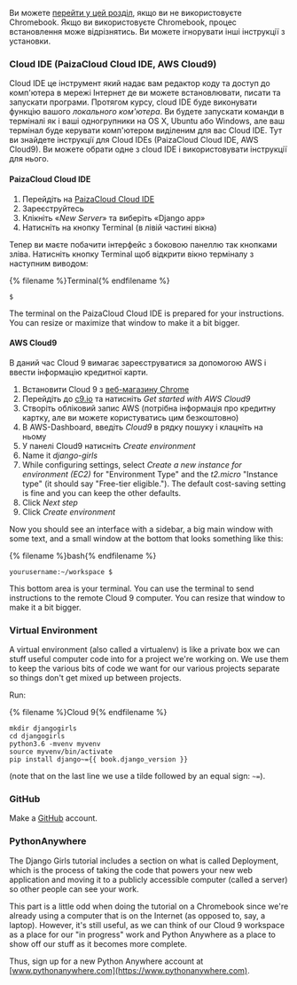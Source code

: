 Ви можете [перейти у цей розділ](http://tutorial.djangogirls.org/en/installation/#install-python), якщо ви не використовуєте Chromebook. Якщо ви використовуєте Chromebook, процес встановлення може відрізнятись. Ви можете ігнорувати інші інструкції з установки.

### Cloud IDE (PaizaCloud Cloud IDE, AWS Cloud9)

Cloud IDE це інструмент який надає вам редактор коду та доступ до комп'ютера в мережі Інтернет де ви можете встановлювати, писати та запускати програми. Протягом курсу, сloud IDE буде виконувати функцію вашого *локального ком'ютера*. Ви будете запускати команди в терміналі як і ваші одногрупники на OS X, Ubuntu або Windows, але ваш термінал буде керувати комп'ютером виділеним для вас Cloud IDE. Тут ви знайдете інструкції для Сloud IDEs (PaizaCloud Cloud IDE, AWS Cloud9). Ви можете обрати одне з cloud IDE і використовувати інструкції для нього.

#### PaizaCloud Cloud IDE

1. Перейдіть на [PaizaCloud Cloud IDE](https://paiza.cloud/)
2. Зареєструйтесь
3. Клікніть «*New Server*» та виберіть «Django app»
4. Натисніть на кнопку Terminal (в лівій частині вікна)

Тепер ви маєте побачити інтерфейс з боковою панеллю так кнопками зліва. Натисніть кнопку Terminal щоб відкрити вікно терміналу з наступним виводом:

{% filename %}Terminal{% endfilename %}

    $
    

The terminal on the PaizaCloud Cloud IDE is prepared for your instructions. You can resize or maximize that window to make it a bit bigger.

#### AWS Cloud9

В даний час Cloud 9 вимагає зареєструватися за допомогою AWS і ввести інформацію кредитної карти.

1. Встановити Cloud 9 з [веб-магазину Chrome](https://chrome.google.com/webstore/detail/cloud9/nbdmccoknlfggadpfkmcpnamfnbkmkcp)
2. Перейдіть до [c9.io](https://c9.io) та натисніть *Get started with AWS Cloud9*
3. Створіть обліковий запис AWS (потрібна інформація про кредитну картку, але ви можете користуватись цим безкоштовно)
4. В AWS-Dashboard, введіть *Cloud9* в рядку пошуку і клацніть на ньому
5. У панелі Cloud9 натисніть *Create environment*
6. Name it *django-girls*
7. While configuring settings, select *Create a new instance for environment (EC2)* for "Environment Type" and the *t2.micro* "Instance type" (it should say "Free-tier eligible."). The default cost-saving setting is fine and you can keep the other defaults.
8. Click *Next step*
9. Click *Create environment*

Now you should see an interface with a sidebar, a big main window with some text, and a small window at the bottom that looks something like this:

{% filename %}bash{% endfilename %}

    yourusername:~/workspace $
    

This bottom area is your terminal. You can use the terminal to send instructions to the remote Cloud 9 computer. You can resize that window to make it a bit bigger.

### Virtual Environment

A virtual environment (also called a virtualenv) is like a private box we can stuff useful computer code into for a project we're working on. We use them to keep the various bits of code we want for our various projects separate so things don't get mixed up between projects.

Run:

{% filename %}Cloud 9{% endfilename %}

    mkdir djangogirls
    cd djangogirls
    python3.6 -mvenv myvenv
    source myvenv/bin/activate
    pip install django~={{ book.django_version }}
    

(note that on the last line we use a tilde followed by an equal sign: `~=`).

### GitHub

Make a [GitHub](https://github.com) account.

### PythonAnywhere

The Django Girls tutorial includes a section on what is called Deployment, which is the process of taking the code that powers your new web application and moving it to a publicly accessible computer (called a server) so other people can see your work.

This part is a little odd when doing the tutorial on a Chromebook since we're already using a computer that is on the Internet (as opposed to, say, a laptop). However, it's still useful, as we can think of our Cloud 9 workspace as a place for our "in progress" work and Python Anywhere as a place to show off our stuff as it becomes more complete.

Thus, sign up for a new Python Anywhere account at [www.pythonanywhere.com](https://www.pythonanywhere.com).